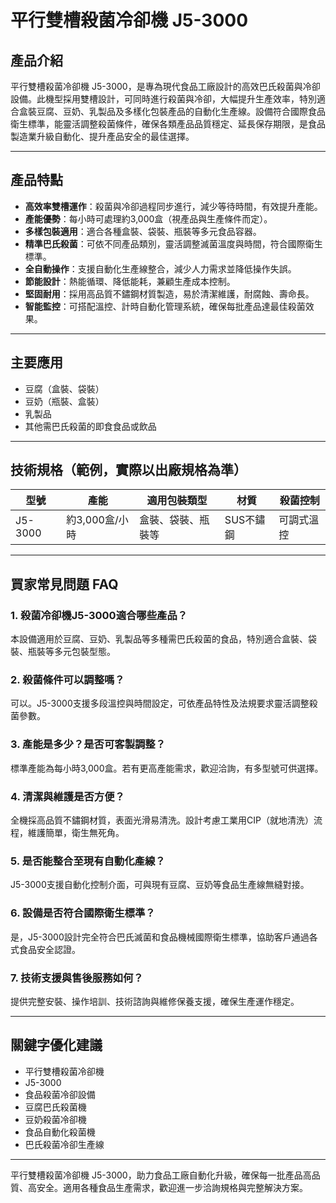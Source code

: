 # 平行雙槽殺菌冷卻機 J5-3000

## 產品介紹

平行雙槽殺菌冷卻機 J5-3000，是專為現代食品工廠設計的高效巴氏殺菌與冷卻設備。此機型採用雙槽設計，可同時進行殺菌與冷卻，大幅提升生產效率，特別適合盒裝豆腐、豆奶、乳製品及多樣化包裝產品的自動化生產線。設備符合國際食品衛生標準，能靈活調整殺菌條件，確保各類產品品質穩定、延長保存期限，是食品製造業升級自動化、提升產品安全的最佳選擇。

---

## 產品特點

- **高效率雙槽運作**：殺菌與冷卻過程同步進行，減少等待時間，有效提升產能。
- **產能優勢**：每小時可處理約3,000盒（視產品與生產條件而定）。
- **多樣包裝適用**：適合各種盒裝、袋裝、瓶裝等多元食品容器。
- **精準巴氏殺菌**：可依不同產品類別，靈活調整滅菌溫度與時間，符合國際衛生標準。
- **全自動操作**：支援自動化生產線整合，減少人力需求並降低操作失誤。
- **節能設計**：熱能循環、降低能耗，兼顧生產成本控制。
- **堅固耐用**：採用高品質不鏽鋼材質製造，易於清潔維護，耐腐蝕、壽命長。
- **智能監控**：可搭配溫控、計時自動化管理系統，確保每批產品達最佳殺菌效果。

---

## 主要應用

- 豆腐（盒裝、袋裝）
- 豆奶（瓶裝、盒裝）
- 乳製品
- 其他需巴氏殺菌的即食食品或飲品

---

## 技術規格（範例，實際以出廠規格為準）

| 型號         | 產能           | 適用包裝類型        | 材質         | 殺菌控制    |
|--------------|---------------|---------------------|--------------|-------------|
| J5-3000      | 約3,000盒/小時 | 盒裝、袋裝、瓶裝等  | SUS不鏽鋼    | 可調式溫控  |

---

## 買家常見問題 FAQ

### 1. 殺菌冷卻機J5-3000適合哪些產品？
本設備適用於豆腐、豆奶、乳製品等多種需巴氏殺菌的食品，特別適合盒裝、袋裝、瓶裝等多元包裝型態。

### 2. 殺菌條件可以調整嗎？
可以。J5-3000支援多段溫控與時間設定，可依產品特性及法規要求靈活調整殺菌參數。

### 3. 產能是多少？是否可客製調整？
標準產能為每小時3,000盒。若有更高產能需求，歡迎洽詢，有多型號可供選擇。

### 4. 清潔與維護是否方便？
全機採高品質不鏽鋼材質，表面光滑易清洗。設計考慮工業用CIP（就地清洗）流程，維護簡單，衛生無死角。

### 5. 是否能整合至現有自動化產線？
J5-3000支援自動化控制介面，可與現有豆腐、豆奶等食品生產線無縫對接。

### 6. 設備是否符合國際衛生標準？
是，J5-3000設計完全符合巴氏滅菌和食品機械國際衛生標準，協助客戶通過各式食品安全認證。

### 7. 技術支援與售後服務如何？
提供完整安裝、操作培訓、技術諮詢與維修保養支援，確保生產運作穩定。

---

## 關鍵字優化建議

- 平行雙槽殺菌冷卻機
- J5-3000
- 食品殺菌冷卻設備
- 豆腐巴氏殺菌機
- 豆奶殺菌冷卻機
- 食品自動化殺菌機
- 巴氏殺菌冷卻生產線

---

平行雙槽殺菌冷卻機 J5-3000，助力食品工廠自動化升級，確保每一批產品高品質、高安全。適用各種食品生產需求，歡迎進一步洽詢規格與完整解決方案。
